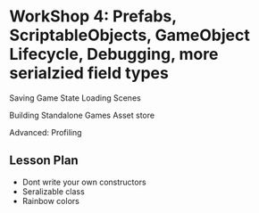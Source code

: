 # WorkShop 4: Prefabs, ScriptableObjects, GameObject Lifecycle, Debugging, more serialzied field types


Saving Game State
Loading Scenes


Building Standalone Games
Asset store

Advanced:
Profiling

## Lesson Plan
* Dont write your own constructors
* Seralizable class
* Rainbow colors